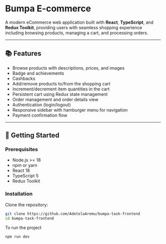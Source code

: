 # Bumpa E-commerce

A modern eCommerce web application built with **React**, **TypeScript**, and **Redux Toolkit**, providing users with seamless shopping experience including browsing products, managing a cart, and processing orders.

---

## 📚 Features

- Browse products with descriptions, prices, and images
- Badge and achievements
- Cashbacks
- Add/remove products to/from the shopping cart
- Increment/decrement item quantities in the cart
- Persistent cart using Redux state management
- Order management and order details view
- Authentication (login/logout)
- Responsive sidebar with hamburger menu for navigation
- Payment confirmation flow

---

## 🚀 Getting Started

### Prerequisites

- Node.js >= 18
- npm or yarn
- React 18
- TypeScript 5
- Redux Toolkit

### Installation

Clone the repository:

```bash
git clone https://github.com/AdetolaAremu/bumpa-task-frontend
cd bumpa-task-frontend
```

To run the project

```bash
npm run dev
```
